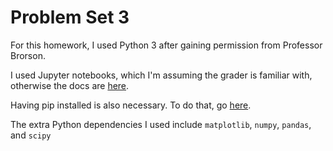 # Problem Set 3

For this homework, I used Python 3 after gaining permission from Professor Brorson.

I used Jupyter notebooks, which I'm assuming the grader is familiar with, otherwise the docs are [here](https://jupyter-notebook.readthedocs.io/en/stable/).

Having pip installed is also necessary. To do that, go [here](https://pip.pypa.io/en/stable/installing/).

The extra Python dependencies I used include `matplotlib`, `numpy`, `pandas`, and `scipy`